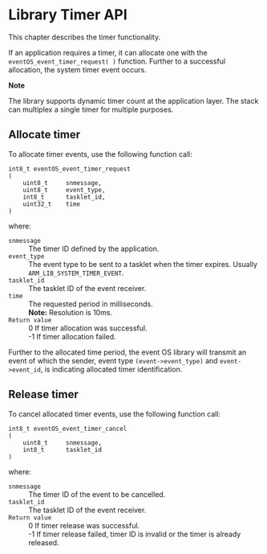 Library Timer API
=================

This chapter describes the timer functionality.

If an application requires a timer, it can allocate one with the `eventOS_event_timer_request( )` function. Further to a successful allocation, the system timer event occurs.

**Note**

The library supports dynamic timer count at the application layer. The stack can multiplex a single timer for multiple purposes.

## Allocate timer

To allocate timer events, use the following function call:

```
int8_t eventOS_event_timer_request
(
	uint8_t		snmessage,
	uint8_t		event_type,
	int8_t		tasklet_id,
	uint32_t	time
)
```

where:

<dl>
<dt><code>snmessage</code></dt>
<dd>The timer ID defined by the application.</dd>

<dt><code>event_type</code></dt>
<dd>The event type to be sent to a tasklet when the timer expires. Usually <code>ARM_LIB_SYSTEM_TIMER_EVENT</code>.</dd>

<dt><code>tasklet_id</code></dt>
<dd>The tasklet ID of the event receiver.</dd>

<dt><code>time</code></dt>
<dd>The requested period in milliseconds.</dd>
<dd><b>Note:</b> Resolution is 10ms.</dd>

<dt><code>Return value</code></dt>
<dd>0 If timer allocation was successful.</dd>
<dd>-1 If timer allocation failed.</dd>
</dl>

Further to the allocated time period, the event OS library will transmit an event of which the sender, event type `(event->event_type)` and `event->event_id`, is indicating allocated timer identification.

## Release timer

To cancel allocated timer events, use the following function call:

```
int8_t eventOS_event_timer_cancel
(
	uint8_t		snmessage,
	int8_t		tasklet_id
)
```

where:

<dl>
<dt><code>snmessage</code></dt>
<dd>The timer ID of the event to be cancelled.</dd>

<dt><code>tasklet_id</code></dt>
<dd>The tasklet ID of the event receiver.</dd>

<dt><code>Return value</code></dt>
<dd>0 If timer release was successful.</dd>
<dd>-1 If timer release failed, timer ID is invalid or the timer is already released.</dd>
</dl>

